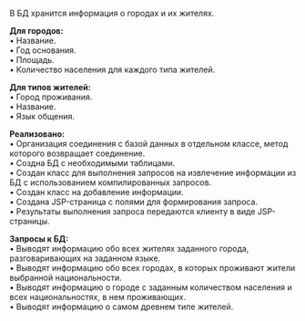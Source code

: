 В БД хранится информация о городах и их жителях.<br/>

<b>Для городов:</b><br/>
• Название.<br/>
• Год основания.<br/>
• Площадь.<br/>
• Количество населения для каждого типа жителей.<br/>

<b>Для типов жителей:</b><br/>
• Город проживания.<br/>
• Название.<br/>
• Язык общения.<br/>

<b>Реализовано:</b><br/>
• Организация соединения с базой данных в отдельном классе, метод которого возвращает соединение.<br/>
• Создна БД с необходимыми таблицами.<br/>
• Создан класс для выполнения запросов на извлечение информации из БД с использованием компилированных запросов.<br/>
• Создан класс на добавление информации.<br/>
• Создана JSP-страница с полями для формирования запроса.<br/>
• Результаты выполнения запроса передаются клиенту в виде JSP-страницы.<br/>

<b>Запросы к БД:</b><br/>
• Выводят информацию обо всех жителях заданного города, разговаривающих на заданном языке.<br/>
• Выводят информацию обо всех городах, в которых проживают жители выбранной национальности.<br/>
• Выводят информацию о городе с заданным количеством населения и всех национальностях, в нем проживающих.<br/>
• Выводят информацию о самом древнем типе жителей.<br/>
